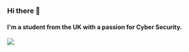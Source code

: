 ### Hi there 👋

#### I'm a student from the UK with a passion for Cyber Security.

<img src="https://github-readme-stats.vercel.app/api/?username=R0w4nS&show_icons=true&title_color=4F8CC9&text_color=9f9f9f&bg_color=00000000&hide_border=true&icon_color=4F8CC9&count_private=true"/>

